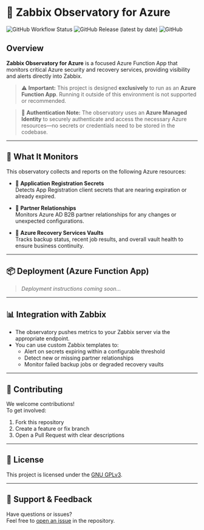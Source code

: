 # 🌌 Zabbix Observatory for Azure

![GitHub Workflow Status](https://img.shields.io/github/actions/workflow/status/Digital-Origin-Solutions/Zabbix-Observatory-for-Azure/nightly.yml?branch=master)
![GitHub Release (latest by date)](https://img.shields.io/github/v/release/Digital-Origin-Solutions/Zabbix-Observatory-for-Azure)
![GitHub](https://img.shields.io/github/license/Digital-Origin-Solutions/Zabbix-Observatory-for-Azure)

## Overview

**Zabbix Observatory for Azure** is a focused Azure Function App that monitors critical Azure security and recovery services, providing visibility and alerts directly into Zabbix.

> ⚠️ **Important:** This project is designed **exclusively** to run as an **Azure Function App**. Running it outside of this environment is not supported or recommended.

> 🔐 **Authentication Note:** The observatory uses an **Azure Managed Identity** to securely authenticate and access the necessary Azure resources—no secrets or credentials need to be stored in the codebase.

---

## 🚀 What It Monitors

This observatory collects and reports on the following Azure resources:

- 🔐 **Application Registration Secrets**  
  Detects App Registration client secrets that are nearing expiration or already expired.

- 🤝 **Partner Relationships**  
  Monitors Azure AD B2B partner relationships for any changes or unexpected configurations.

- 💾 **Azure Recovery Services Vaults**  
  Tracks backup status, recent job results, and overall vault health to ensure business continuity.

---

## 📦 Deployment (Azure Function App)

> _Deployment instructions coming soon..._

---

## 📊 Integration with Zabbix

- The observatory pushes metrics to your Zabbix server via the appropriate endpoint.
- You can use custom Zabbix templates to:
  - Alert on secrets expiring within a configurable threshold
  - Detect new or missing partner relationships
  - Monitor failed backup jobs or degraded recovery vaults

---

## 🤝 Contributing

We welcome contributions!  
To get involved:

1. Fork this repository  
2. Create a feature or fix branch  
3. Open a Pull Request with clear descriptions

---

## 📄 License

This project is licensed under the [GNU GPLv3](LICENSE).

---

## 🧭 Support & Feedback

Have questions or issues?  
Feel free to [open an issue](https://github.com/Digital-Origin-Solutions/Zabbix-Observatory-for-Azure/issues) in the repository.
